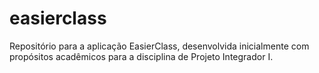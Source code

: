 # easierclass
Repositório para a aplicação EasierClass, desenvolvida inicialmente com propósitos acadêmicos para a disciplina de Projeto Integrador I.
